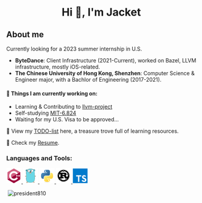 <h1 align="center">Hi 👋, I'm Jacket</h1>
<p align="left">
</p>

## About me

Currently looking for a 2023 summer internship in U.S.

- **ByteDance**: Client Infrastructure (2021-Current), worked on Bazel, LLVM infrastructure, mostly iOS-related.
- **The Chinese University of Hong Kong, Shenzhen**: Computer Science & Engineer major, with a Bachlor of Engineering (2017-2021).


#### 🌱 Things I am currently working on: 
- Learning & Contributing to [llvm-project](https://github.com/llvm/llvm-project)
- Self-studying [MIT-6.824](https://pdos.csail.mit.edu/6.824/schedule.html)
- Waiting for my U.S. Visa to be approved...


💬 View my [TODO-list](https://github.com/PRESIDENT810/PRESIDENT810/blob/main/TODO.md) here, a treasure trove full of learning resources.

📄 Check my [Resume](https://github.com/PRESIDENT810/PRESIDENT810/blob/main/Resume.pdf).


<h3 align="left">Languages and Tools:</h3>
<p align="left"> <a href="https://www.w3schools.com/cpp/" target="_blank" rel="noreferrer"> <img src="https://raw.githubusercontent.com/devicons/devicon/master/icons/cplusplus/cplusplus-original.svg" alt="cplusplus" width="40" height="40"/> </a> <a href="https://golang.org" target="_blank" rel="noreferrer"> <img src="https://raw.githubusercontent.com/devicons/devicon/master/icons/go/go-original.svg" alt="go" width="40" height="40"/> </a> <a href="https://www.python.org" target="_blank" rel="noreferrer"> <img src="https://raw.githubusercontent.com/devicons/devicon/master/icons/python/python-original.svg" alt="python" width="40" height="40"/> </a> <a href="https://www.rust-lang.org" target="_blank" rel="noreferrer"> <img src="https://raw.githubusercontent.com/devicons/devicon/master/icons/rust/rust-plain.svg" alt="rust" width="40" height="40"/> </a> <a href="https://www.typescriptlang.org/" target="_blank" rel="noreferrer"> <img src="https://raw.githubusercontent.com/devicons/devicon/master/icons/typescript/typescript-original.svg" alt="typescript" width="40" height="40"/> </a> </p>

<p>&nbsp;<img align="center" src="https://github-readme-stats.vercel.app/api?username=president810&show_icons=true&locale=en&count_private=true&theme=cobalt" alt="president810" /></p>

